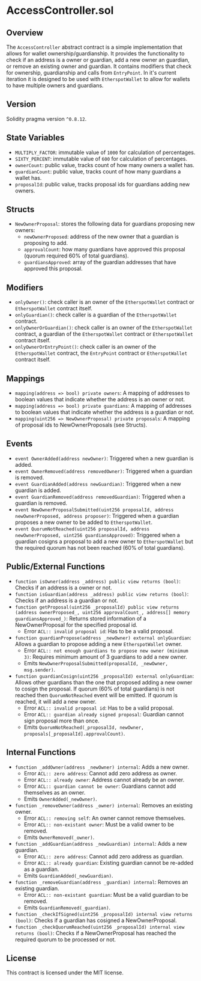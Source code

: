 # AccessController.sol

## Overview

The `AccessController` abstract contract is a simple implementation that allows for wallet ownership/guardianship. It provides the functionality to check if an address is a owner or guardian, add a new owner an guardian, or remove an existing owner and guardian. It contains modifiers that check for ownership, guardianship and calls from `EntryPoint`. In it's current iteration it is designed to be used with `EtherspotWallet` to allow for wallets to have multiple owners and guardians.  

## Version

Solidity pragma version `^0.8.12`.  

## State Variables

- `MULTIPLY_FACTOR`: immutable value of `1000` for calculation of percentages.
- `SIXTY_PERCENT`: immutable value of `600` for calculation of percentages.
- `ownerCount`: public value, tracks count of how many owners a wallet has.
- `guardianCount`: public value, tracks count of how many guardians a wallet has.
- `proposalId`: public value, tracks proposal ids for guardians adding new owners.

## Structs

- `NewOwnerProposal`: stores the following data for guardians proposing new owners:
  - `newOwnerProposed`: address of the new owner that a guardian is proposing to add.
  - `approvalCount`: how many guardians have approved this proposal (quorum required 60% of total guardians).
  - `guardiansApproved`: array of the guardian addresses that have approved this proposal.

## Modifiers

- `onlyOwner()`: check caller is an owner of the `EtherspotWallet` contract or `EtherspotWallet` contract itself.  
- `onlyGuardian()`: check caller is a guardian of the `EtherspotWallet` contract.
- `onlyOwnerOrGuardian()`: check caller is an owner of the `EtherspotWallet` contract, a guardian of the `EtherspotWallet` contract or `EtherspotWallet` contract itself.  
- `onlyOwnerOrEntryPoint()`: check caller is an owner of the `EtherspotWallet` contract, the `EntryPoint` contract or `EtherspotWallet` contract itself.  

## Mappings

- `mapping(address => bool) private owners`: A mapping of addresses to boolean values that indicate whether the address is an owner or not.  
- `mapping(address => bool) private guardians`: A mapping of addresses to boolean values that indicate whether the address is a guardian or not.  
- `mapping(uint256 => NewOwnerProposal) private proposals`: A mapping of proposal ids to NewOwnerProposals (see Structs).

## Events

- `event OwnerAdded(address newOwner)`: Triggered when a new guardian is added.  
- `event OwnerRemoved(address removedOwner)`: Triggered when a guardian is removed.  
- `event GuardianAdded(address newGuardian)`: Triggered when a new guardian is added.  
- `event GuardianRemoved(address removedGuardian)`: Triggered when a guardian is removed.
- `event NewOwnerProposalSubmitted(uint256 proposalId, address newOwnerProposed, address proposer)`: Triggered when a guardian proposes a new owner to be added to `EtherspotWallet`.
- `event QuorumNotReached(uint256 proposalId, address newOwnerProposed, uint256 guardiansApproved)`: Triggered when a guardian cosigns a proposal to add a new owner to `EtherspotWallet` but the required quorum has not been reached (60% of total guardians).

## Public/External Functions

- `function isOwner(address _address) public view returns (bool)`: Checks if an address is a owner or not.  
- `function isGuardian(address _address) public view returns (bool)`: Checks if an address is a guardian or not.  
- `function getProposal(uint256 _proposalId) public view returns (address ownerProposed_, uint256 approvalCount_, address[] memory guardiansApproved_)`: Returns stored information of a NewOwnerProposal for the specified proposal id.
  - Error `ACL:: invalid proposal id`: Has to be a valid proposal.
- `function guardianPropose(address _newOwner) external onlyGuardian`: Allows a guardian to propose adding a new `EtherspotWallet` owner.
  - Error `ACL:: not enough guardians to propose new owner (minimum 3)`: Requires minimum amount of 3 guardians to add a new owner.
  - Emits `NewOwnerProposalSubmitted(proposalId, _newOwner, msg.sender)`.
- `function guardianCosign(uint256 _proposalId) external onlyGuardian`: Allows other guardians than the one that proposed adding a new owner to cosign the proposal. If quorum (60% of total guardians) is not reached then `QuorumNotReached` event will be emitted. If quorum is reached, it will add a new owner.
  - Error `ACL:: invalid proposal id`: Has to be a valid proposal.
  - Error `ACL:: guardian already signed proposal`: Guardian cannot sign proposal more than once.
  - Emits `QuorumNotReached(_proposalId, newOwner, proposals[_proposalId].approvalCount)`.

## Internal Functions

- `function _addOwner(address _newOwner) internal`: Adds a new owner.
  - Error `ACL:: zero address`: Cannot add zero address as owner.
  - Error `ACL:: already owner`: Address cannot already be an owner.
  - Error `ACL:: guardian cannot be owner`: Guardians cannot add themselves as an owner.
  - Emits `OwnerAdded(_newOwner)`.  
- `function _removeOwner(address _owner) internal`: Removes an existing owner.
  - Error `ACL:: removing self`: An owner cannot remove themselves.
  - Error `ACL:: non-existant owner`: Must be a valid owner to be removed.
  - Emits `OwnerRemoved(_owner)`.  
- `function _addGuardian(address _newGuardian) internal`: Adds a new guardian.
  - Error `ACL:: zero address`: Cannot add zero address as guardian.
  - Error `ACL:: already guardian`: Existing guardian cannot be re-added as a guardian.
  - Emits `GuardianAdded(_newGuardian)`.  
- `function _removeGuardian(address _guardian) internal`: Removes an existing guardian.
  - Error `ACL:: non-existant guardian`: Must be a valid guardian to be removed.
  - Emits `GuardianRemoved(_guardian)`.  
- `function _checkIfSigned(uint256 _proposalId) internal view returns (bool)`: Checks if a guardian has cosigned a NewOwnerProposal.
- `function _checkQuorumReached(uint256 _proposalId) internal view returns (bool)`: Checks if a NewOwnerProposal has reached the required quorum to be processed or not.

## License

This contract is licensed under the MIT license.  
